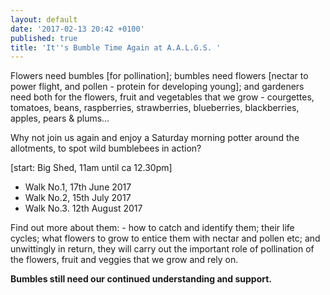 ```yaml
---
layout: default
date: '2017-02-13 20:42 +0100'
published: true
title: 'It''s Bumble Time Again at A.A.L.G.S. '
---
```

Flowers need bumbles [for pollination]; bumbles need flowers [nectar to power flight, and pollen - protein for developing young]; and gardeners need both for the  flowers, fruit and vegetables that we grow - courgettes, tomatoes, beans, raspberries, strawberries, blueberries, blackberries, apples, pears &  plums…

Why not join us again and enjoy a Saturday morning potter around the allotments, to spot wild bumblebees in action?

[start: Big  Shed, 11am until ca 12.30pm]

- Walk No.1, 	17th June 2017 	
- Walk No.2, 	15th July 2017
- Walk No.3.	12th August 2017

Find out more about them: - how to catch and identify them; their life cycles; what flowers to grow to entice them with nectar and pollen etc; and unwittingly in return, they will carry out the important role of pollination of the flowers, fruit and veggies that we grow and rely on.

**Bumbles still need our continued understanding and support.**
